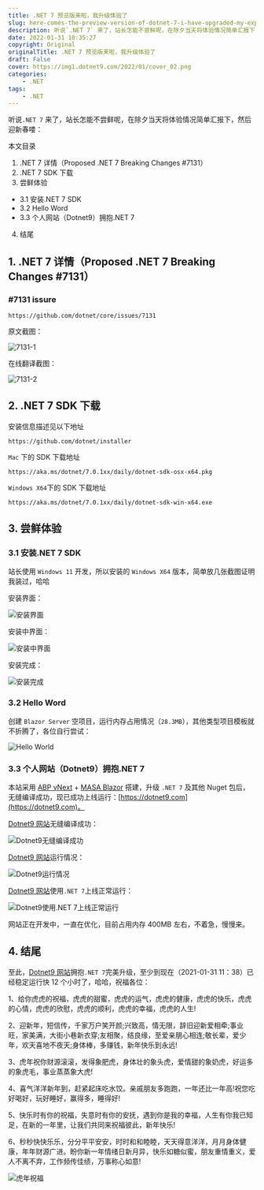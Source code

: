 ```yaml
---
title: .NET 7 预览版来啦，我升级体验了
slug: here-comes-the-preview-version-of-dotnet-7-i-have-upgraded-my-experience
description: 听说`.NET 7` 来了，站长怎能不尝鲜呢，在除夕当天将体验情况简单汇报下，然后迎新春喽
date: 2022-01-31 10:35:27
copyright: Original
originalTitle: .NET 7 预览版来啦，我升级体验了
draft: False
cover: https://img1.dotnet9.com/2022/01/cover_02.png
categories: 
    - .NET
tags: 
    - .NET
---
```


听说`.NET 7` 来了，站长怎能不尝鲜呢，在除夕当天将体验情况简单汇报下，然后迎新春喽：

本文目录

1. .NET 7 详情（Proposed .NET 7 Breaking Changes #7131）
2. .NET 7 SDK 下载
3. 尝鲜体验

- 3.1 安装.NET 7 SDK
- 3.2 Hello Word
- 3.3 个人网站（Dotnet9）拥抱.NET 7

4. 结尾

## 1. .NET 7 详情（Proposed .NET 7 Breaking Changes #7131）

### #7131 issure

```shell
https://github.com/dotnet/core/issues/7131
```

原文截图：

![7131-1](https://img1.dotnet9.com/2022/01/0204.png)

在线翻译截图：

![7131-2](https://img1.dotnet9.com/2022/01/0205.png)

## 2. .NET 7 SDK 下载

安装信息描述见以下地址

```shell
https://github.com/dotnet/installer
```

`Mac` 下的 SDK 下载地址

```shell
https://aka.ms/dotnet/7.0.1xx/daily/dotnet-sdk-osx-x64.pkg
```

`Windows X64`下的 SDK 下载地址

```shell
https://aka.ms/dotnet/7.0.1xx/daily/dotnet-sdk-win-x64.exe
```

## 3. 尝鲜体验

### 3.1 安装.NET 7 SDK

站长使用 `Windows 11` 开发，所以安装的 `Windows X64` 版本，简单放几张截图证明我装过，哈哈

安装界面：

![安装界面](https://img1.dotnet9.com/2022/01/0201.png)

安装中界面：

![安装中界面](https://img1.dotnet9.com/2022/01/0202.png)

安装完成：

![安装完成](https://img1.dotnet9.com/2022/01/0203.png)

### 3.2 Hello Word

创建 `Blazor Server` 空项目，运行内存占用情况（`28.3MB`），其他类型项目模板就不折腾了，各位自行尝试：

![Hello World](https://img1.dotnet9.com/2022/01/0206.png)

### 3.3 个人网站（Dotnet9）拥抱.NET 7

本站采用 [ABP vNext](https://abp.io/) + [MASA Blazor](https://masa-blazor-docs-dev.lonsid.cn/) 搭建，升级 `.NET 7` 及其他 Nuget 包后，无缝编译成功，现已成功上线运行：[https://dotnet9.com](https://dotnet9.com)。

[Dotnet9 网站](https://dotnet9.com)无缝编译成功：

![Dotnet9无缝编译成功](https://img1.dotnet9.com/2022/01/0208.png)

[Dotnet9 网站](https://dotnet9.com)运行情况：

![Dotnet9运行情况](https://img1.dotnet9.com/2022/01/0210.png)

[Dotnet9 网站](https://dotnet9.com)使用`.NET 7`上线正常运行：

![Dotnet9使用.NET 7上线正常运行](https://img1.dotnet9.com/2022/01/0209.png)

网站正在开发中，一直在优化，目前占用内存 400MB 左右，不着急，慢慢来。

## 4. 结尾

至此，[Dotnet9 网站](https://dotnet9.com)拥抱`.NET 7`完美升级，至少到现在（2021-01-31 11：38）已经稳定运行快 12 个小时了，哈哈，祝福各位：

1、给你虎虎的祝福，虎虎的甜蜜，虎虎的运气，虎虎的健康，虎虎的快乐，虎虎的心情，虎虎的欣慰，虎虎的顺利，虎虎的幸福，虎虎的人生!

2、迎新年，短信传，千家万户笑开颜;兴致高，情无限，辞旧迎新爱相牵;事业旺，家美满，大街小巷新衣穿;友相聚，结良缘，至爱亲朋心相连;敬长辈，爱少年，欢天喜地不夜天;身体棒，多赚钱，新年快乐到永远!

3、虎年祝你财源滚滚，发得象肥虎，身体壮的象头虎，爱情甜的象奶虎，好运多的象虎毛，事业蒸蒸象大虎!

4、喜气洋洋新年到，赶紧起床吃水饺。亲戚朋友多跑跑，一年还比一年高!祝您吃好喝好，玩好睡好，赢得多，睡得好!

5、快乐时有你的祝福，失意时有你的安抚，遇到你是我的幸福，人生有你我已知足，在新的一年里，让我们共同来祝福彼此，新年快乐!

6、秒秒快快乐乐，分分平平安安，时时和和睦睦，天天得意洋洋，月月身体健康，年年财源广进。盼你新一年情绪日新月异，快乐如糖似蜜，朋友重情重义，爱人不离不弃，工作频传佳绩，万事称心如意!

![虎年祝福](https://img1.dotnet9.com/2022/01/0211.png)
